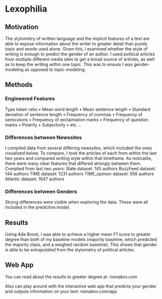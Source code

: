 # Lexophilia 

## Motivation
The stylometry of written language and the implicit features of a text are able to expose information about the writer to greater detail than purely topic and words used alone. Given this, I examined whether the style of writing is enough to predict the gender of an author. I used political articles from multiple different media sites to get a broad source of articles, as well as to keep the writing within one topic. This was to ensure I was gender-modeling as opposed to topic-modeling. 

## Methods

### Engineered Features
Type token ratio • Mean word length • Mean sentence length • Standard deviation of sentence length • Frequency of commas • Frequency of semicolons • Frequency of exclaimation marks • Frequency of question marks • Polarity • Subjectivity • etc ...

### Differences between Newssites
I compiled data from several differing newssites, which included the ones visualized below. To compare, I took the articles of each from within the last two years and compared writing style within that timeframe. As noticable, there were many clear features that differed strongly between them. Complied from last two years: Slate dataset: 145 authors BuzzFeed dataset: 144 authors TIME dataset: 1231 authors TIME_opinion dataset: 556 authors Atlantic dataset: 1647 authors

### Differences between Genders
Strong differences were visible when exploring the data. These were all included in the predictive model. 

## Results

Using Ada Boost, I was able to achieve a higher mean F1 score to greater degree than both of my baseline models (majority baseline, which predicted the majority class, and a weighed random baseline). This shows that gender is able to be extrapolated from the stylometry of political articles.  

## Web App

You can read about the results to greater degree at: rismakov.com 

Also can play around with the interactive web app that predicts your gender and outputs information on your text: rismakov.com/app 


